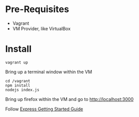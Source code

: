 # Pre-Requisites
* Vagrant
* VM Provider, like VirtualBox

# Install
````
vagrant up
````
Bring up a terminal window within the VM

````
cd /vagrant
npm install
nodejs index.js
````
Bring up firefox within the VM and go to [http://localhost:3000](http://localhost:3000)

Follow [Express Getting Started Guide](http://expressjs.com/en/starter/hello-world.html)